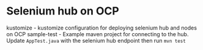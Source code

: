 # Selenium hub on OCP

kustomize - kustomize configuration for deploying selenium hub and nodes on OCP
sample-test - Example maven project for connecting to the hub. Update `AppTest.java` with the selenium hub endpoint then run `mvn test`
